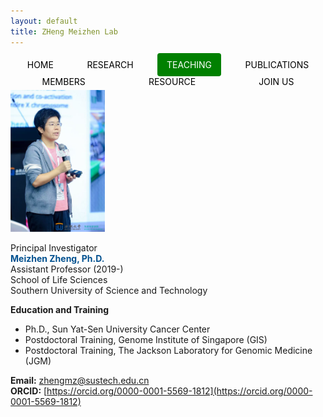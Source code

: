 ```yaml
---
layout: default
title: ZHeng Meizhen Lab
---
```


<style>
  .navbar {
    display: flex;
    flex-wrap: wrap; /* Enable wrapping to the next line if items don't fit */
    justify-content: space-around; /* Distribute items evenly with equal spacing */
    list-style-type: none; /* Remove default list styling */
    padding: 0;
    margin: 0;
  }

  .navbar li {
    margin: 5px; /* Set spacing between navigation items */
  }

  .navbar a {
    text-decoration: none; /* Remove underline from links */
    padding: 10px 15px; /* Add padding inside the link for better click area */
    color: black; /* Set text color to black */
    border-radius: 4px; /* Add rounded corners to the link background */
  }

  .navbar a[style] {
    background-color: green; /* Keep the "TEACHING" link style with green background */
    color: white; /* Set text color to white for contrast */
  }
</style>

<ul class="navbar">
  <li><a href="https://www.zhengmzlab.com/home.md">HOME</a></li>
  <li><a href="https://www.zhengmzlab.com/research.html">RESEARCH</a></li>
  <li><a href="https://www.zhengmzlab.com/teaching.html" style="background-color: green; color: white;">TEACHING</a></li>
  <li><a href="https://www.zhengmzlab.com/publications.html">PUBLICATIONS</a></li>
  <li><a href="https://www.zhengmzlab.com/members.html">MEMBERS</a></li>
  <li><a href="https://www.zhengmzlab.com/resource.html">RESOURCE</a></li>
  <li><a href="https://www.zhengmzlab.com/join_us.html">JOIN US</a></li>
</ul>

<img src="members-1.png" alt="research-1" style="max-width: 30%; height: auto;" />


Principal Investigator  
<span style="color:#00508f; font-weight:bold;">Meizhen Zheng, Ph.D.</span>  
  Assistant Professor (2019-)  
  School of Life Sciences  
  Southern University of Science and Technology  

**Education and Training**  
- Ph.D., Sun Yat-Sen University Cancer Center  
- Postdoctoral Training, Genome Institute of Singapore (GIS)  
- Postdoctoral Training, The Jackson Laboratory for Genomic Medicine (JGM)  

**Email:** [zhengmz@sustech.edu.cn](mailto:zhengmz@sustech.edu.cn)  
**ORCID:** [https://orcid.org/0000-0001-5569-1812](https://orcid.org/0000-0001-5569-1812)
